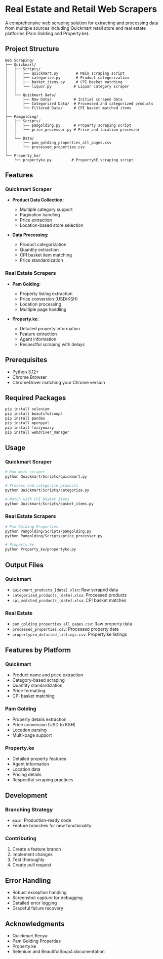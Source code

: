 # Real Estate and Retail Web Scrapers

A comprehensive web scraping solution for extracting and processing data from multiple sources including Quickmart retail store and real estate platforms (Pam Golding and Property.ke).

## Project Structure

```
Web Scraping/
├── Quickmart/
│   ├── Scripts/
│   │   ├── quickmart.py        # Main scraping script
│   │   ├── categorize.py       # Product categorization
│   │   ├── basket_items.py     # CPI basket matching
│   │   └── liquor.py          # Liquor category scraper
│   │
│   └── Quickmart Data/
│       ├── Raw Data/          # Initial scraped data
│       ├── Categorized Data/  # Processed and categorized products
│       └── Filtered Data/     # CPI basket matched items
│
├── Pamgolding/
│   ├── Scripts/
│   │   ├── pamgolding.py      # Property scraping script
│   │   └── price_processor.py # Price and location processor
│   │
│   └── Data/
│       ├── pam_golding_properties_all_pages.csv
│       └── processed_properties.csv
│
└── Property_ke/
    └── propertyke.py         # PropertyKE scraping script
```

## Features

### Quickmart Scraper

- **Product Data Collection:**

  - Multiple category support
  - Pagination handling
  - Price extraction
  - Location-based store selection

- **Data Processing:**
  - Product categorization
  - Quantity extraction
  - CPI basket item matching
  - Price standardization

### Real Estate Scrapers

- **Pam Golding:**

  - Property listing extraction
  - Price conversion (USD/KSH)
  - Location processing
  - Multiple page handling

- **Property.ke:**
  - Detailed property information
  - Feature extraction
  - Agent information
  - Respectful scraping with delays

## Prerequisites

- Python 3.12+
- Chrome Browser
- ChromeDriver matching your Chrome version

## Required Packages

```bash
pip install selenium
pip install beautifulsoup4
pip install pandas
pip install openpyxl
pip install fuzzywuzzy
pip install webdriver_manager
```

## Usage

### Quickmart Scraper

```bash
# Run main scraper
python Quickmart/Scripts/quickmart.py

# Process and categorize products
python Quickmart/Scripts/categorize.py

# Match with CPI basket items
python Quickmart/Scripts/basket_items.py
```

### Real Estate Scrapers

```bash
# Pam Golding Properties
python Pamgolding/Scripts/pamgolding.py
python Pamgolding/Scripts/price_processor.py

# Property.ke
python Property_ke/propertyke.py
```

## Output Files

### Quickmart

- `quickmart_products_[date].xlsx`: Raw scraped data
- `categorized_products_[date].xlsx`: Processed products
- `cpi_matched_products_[date].xlsx`: CPI basket matches

### Real Estate

- `pam_golding_properties_all_pages.csv`: Raw property data
- `processed_properties.csv`: Processed property data
- `propertypro_detailed_listings.csv`: Property.ke listings

## Features by Platform

### Quickmart

- Product name and price extraction
- Category-based scraping
- Quantity standardization
- Price formatting
- CPI basket matching

### Pam Golding

- Property details extraction
- Price conversion (USD to KSH)
- Location parsing
- Multi-page support

### Property.ke

- Detailed property features
- Agent information
- Location data
- Pricing details
- Respectful scraping practices

## Development

### Branching Strategy

- `main`: Production-ready code
- Feature branches for new functionality

### Contributing

1. Create a feature branch
2. Implement changes
3. Test thoroughly
4. Create pull request

## Error Handling

- Robust exception handling
- Screenshot capture for debugging
- Detailed error logging
- Graceful failure recovery

## Acknowledgments

- Quickmart Kenya
- Pam Golding Properties
- Property.ke
- Selenium and BeautifulSoup4 documentation
